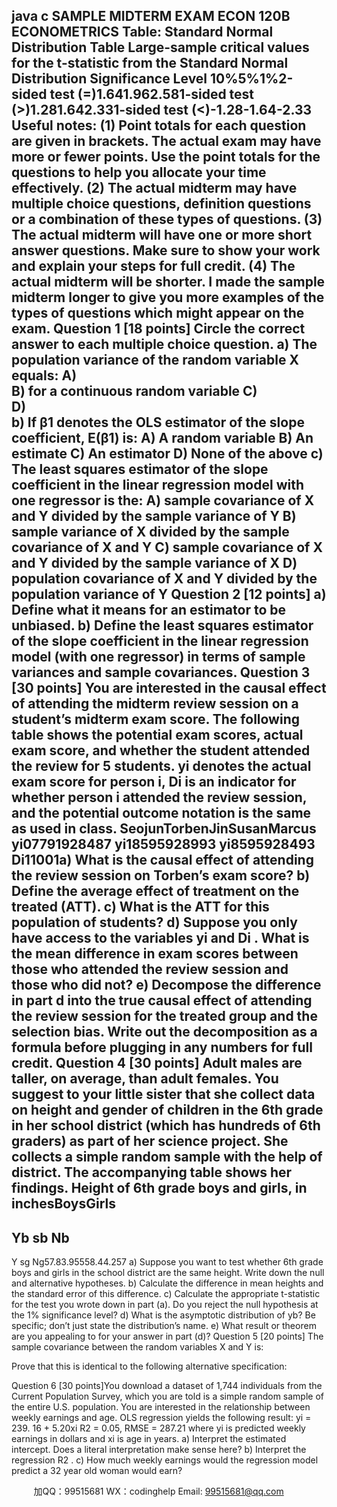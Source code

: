java c
SAMPLE MIDTERM EXAM
ECON   120B
ECONOMETRICS
Table: Standard Normal Distribution Table
Large-sample critical values for the t-statistic from the Standard Normal Distribution
   Significance Level
   10%5%1%2-sided test   (=)1.641.962.581-sided test   (>)1.281.642.331-sided test   (<)-1.28-1.64-2.33
Useful notes:
(1)   Point totals   for each question are given in brackets.    The actual exam   may   have   more   or
fewer   points.    Use   the   point   totals   for   the   questions   to   help   you   allocate   your   time   effectively.
(2)   The actual midterm may have multiple choice questions, definition questions or a   combination of these types   of   questions.
(3)   The actual midterm will have one or more short answer questions.    Make sure to show   your   work and explain   your steps   for   full credit.
(4)   The actual midterm will be shorter.   I   made the sample midterm longer to give   you more examples of the types of questions   which might appear   on   the   exam.
Question   1   [18 points]
Circle the correct answer to each multiple choice   question.
a)    The   population   variance   of   the   random   variable      X   equals:
A)      
B)       for   a   continuous   random   variable
C)      
D)      
b)    If   β1    denotes   the   OLS   estimator   of   the   slope   coefficient,   E(β1)   is:
A)    A random variable
B)    An estimate
C)    An estimator
D)   None   of   the   above
c)    The least squares estimator of   the slope   coefficient   in   the   linear regression model   with   one   regressor is the:
A)    sample   covariance   of   X   and   Y   divided   by   the   sample   variance   of   Y
B)    sample   variance   of   X   divided   by   the   sample   covariance   of   X   and   Y
C)    sample   covariance   of   X   and   Y   divided   by   the   sample   variance   of   X
D)   population   covariance   of   X   and   Y   divided   by   the   population   variance   of   Y
Question 2   [12 points]
a)    Define what it means for an estimator to be unbiased.
b)    Define the least squares estimator of   the slope   coefficient   in the   linear regression model   (with   one regressor) in terms of   sample variances and sample covariances.
Question 3   [30 points]
You are interested in the causal effect of   attending   the midterm   review   session   on   a   student’s   midterm exam score. The following table shows the potential   exam   scores,   actual   exam   score, and whether the student attended the review for 5   students. yi denotes the   actual   exam   score   for   person   i, Di    is an indicator for whether person   i   attended the review session,   and the potential   outcome notation is   the same as used   in   class.
   SeojunTorbenJinSusanMarcus
yi07791928487
yi18595928993
yi8595928493
Di11001a)   What is the causal effect of   attending the review   session on   Torben’s   exam   score?
b)    Define the average effect of   treatment on the treated   (ATT).
c)   What is the   ATT for this population of   students?
d)    Suppose you only have access to the variables   yi      and Di .    What   is the mean   difference   in   exam scores between those who attended the review session and those who   did not?
e)    Decompose the difference in part d into the true causal   effect of   attending   the   review   session   for the treated group and the selection bias.    Write out the   decomposition   as   a   formula before plugging in any numbers for   full   credit.
Question 4   [30 points]
Adult males are taller, on average, than adult females.      You   suggest   to   your   little   sister that   she   collect data on height and gender of   children in the   6th   grade   in her   school   district   (which has   hundreds of   6th graders) as part of   her science project.      She collects   a   simple random   sample with   the   help   of   district. The   accompanying   table   shows   her   findings.
Height of 6th   grade boys and girls, in inchesBoysGirls
-
Yb
sb
Nb
-
Y
sg
Ng57.83.95558.44.257
a)    Suppose you want to test whether 6th    grade boys and girls in the   school   district   are the   same   height.    Write down the null and alternative hypotheses.
b)    Calculate the difference in mean heights and the standard   error of   this   difference.
c)    Calculate the appropriate t-statistic for the test you wrote down in part   (a).      Do   you   reject   the   null hypothesis at the   1% significance level?
d)    What is the asymptotic distribution of   yb?    Be specific;   don’t   just   state the   distribution’s name.
e)    What result or theorem are you appealing to for your answer   in   part   (d)?
Question 5   [20 points]
The   sample   covariance   between   the   random   variables   X   and   Y   is:
   
Prove that this is identical to the following alternative specification:

Question 6   [30 points]You download a dataset of 1,744 individuals from   the   Current   Population   Survey,   which   you   are told is a simple random sample of   the entire U.S. population.      You   are   interested   in   the relationship between weekly earnings and age.    OLS regression yields the following result:
yi      =   239.   16   +   5.20xi
R2      =   0.05, RMSE   =   287.21
where   yi      is   predicted   weekly   earnings   in   dollars   and   xi      is   age   in   years.
a)    Interpret the estimated intercept.    Does a literal   interpretation make   sense here?
b)    Interpret   the   regression   R2   .
c)    How much weekly earnings would the regression model predict a 32 year old woman   would   earn?

         
加QQ：99515681  WX：codinghelp  Email: 99515681@qq.com
